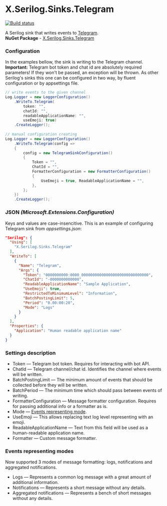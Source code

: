 # X.Serilog.Sinks.Telegram
[![Build status](https://ci.appveyor.com/api/projects/status/n4uj9qfuywrkdrhb/branch/main?svg=true)](https://ci.appveyor.com/project/Bardin08/x-serilog-sinks-telegram/branch/main)

A Serilog sink that writes events to [Telegram](https://telegram.org/). <br/>
**NuGet Package** - [X.Serilog.Sinks.Telegram](https://www.nuget.org/packages/X.Serilog.Sinks.Telegram/)

### Configuration
In the examples bellow, the sink is writing to the Telegram channel. **Important:** Telegram bot token and chat id are absolutely required parameters! If they won't be passed, an exception will be thrown. As other Serilog's sinks this one can be configured in two way, by fluent configuration or by appsettings file.
```csharp
// write events to the given channel
Log.Logger = new LoggerConfiguration()
    .WriteTo.Telegram(
        token: "",
        chatId: "",
        readableApplicationName: "",
        useEmoji: true)
    .CreateLogger();
    
// manual configuration creating
Log.Logger = new LoggerConfiguration()
    .WriteTo.Telegram(config =>
    {
        config = new TelegramSinkConfiguration()
        {
            Token = "",
            ChatId = "",
            FormatterConfiguration = new FormatterConfiguration()
            {
                UseEmoji = true, ReadableApplicationName = "",
            },
        };
    })
    .CreateLogger();
```

### JSON *(Microsoft.Extensions.Configuration)*
Keys and values are case-insencitive. This is an example of configuring Telegram sink from *appsettings.json*:

```json
"Serilog": {
  "Using": [
    "X.Serilog.Sinks.Telegram"
  ],
  "WriteTo": [
    {
      "Name": "Telegram",
      "Args": {
        "Token": "0000000000:0000_000000000000000000000000000000",
        "ChatId": "-0000000000000",
        "ReadableApplicationName": "Sample Application",
        "UseEmoji": true,
        "RestrictedToMinimumLevel": "Information",
        "BatchPostingLimit": 5,
        "Period": "0.00:00:20",
        "Mode": "Logs"
      }
    }
  ],
  "Properties": {
    "Application": "Human readable application name"
  }
}
```

### Settings description
 - Token — Telegram bot token. Requires for interacting with bot API.
 - ChatId — Telegram channel/chat id. Identifies the channel where events will be written.
 - BatchPostingLimit — The minimum amount of events that should be collected before they will be written.
 - BatchPeriod — The minimum time which should pass between events of writing.
 - FormatterConfiguration — Message formatter configuration. Requires for passing additional info or a formatter as is.
 - Mode — [Events representing mode](https://github.com/Bardin08/X.Serilog.Sinks.Telegram/new/main?readme=1#events-representing-modes).
 - UseEmoji — This allows replacing text log level representing with an emoji.
 - ReadableApplicationName — Text from this field will be used as a human-readable application name.
 - Formatter — Custom message formatter.

### Events representing modes
Now supported 3 modes of message formatting: logs, notifications and aggregated notifications.
 - Logs — Represents a common log message with a great amount of additional information.
 - Notifications — Represents a short message without any details.
 - Aggregated notifications —  Represents a bench of short messages without any details.

